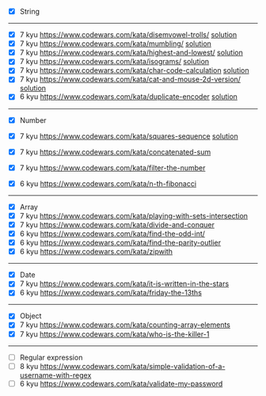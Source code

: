 - [x] String

---

- [x] 7 kyu https://www.codewars.com/kata/disemvowel-trolls/ [solution](src/strings/kata8/kata.ts)
- [x] 7 kyu https://www.codewars.com/kata/mumbling/ [solution](src/strings/kata9/kata.ts)
- [x] 7 kyu https://www.codewars.com/kata/highest-and-lowest/ [solution](src/strings/kata10/kata.ts)
- [x] 7 kyu https://www.codewars.com/kata/isograms/ [solution](src/strings/kata11/kata.ts)
- [x] 7 kyu https://www.codewars.com/kata/char-code-calculation [solution](src/strings/kata12/kata.ts)
- [x] 7 kyu https://www.codewars.com/kata/cat-and-mouse-2d-version/ [solution](src/strings/kata13/kata.ts)
- [x] 6 kyu https://www.codewars.com/kata/duplicate-encoder [solution](src/strings/kata14/kata.ts)

---

- [x] Number

- [x] 7 kyu https://www.codewars.com/kata/squares-sequence [solution](src/numbers/squares-sequence/solution.ts)
- [x] 7 kyu https://www.codewars.com/kata/concatenated-sum
- [x] 7 kyu https://www.codewars.com/kata/filter-the-number
- [x] 6 kyu https://www.codewars.com/kata/n-th-fibonacci

---

- [x] Array
- [x] 7 kyu https://www.codewars.com/kata/playing-with-sets-intersection
- [x] 7 kyu https://www.codewars.com/kata/divide-and-conquer
- [x] 6 kyu https://www.codewars.com/kata/find-the-odd-int/
- [x] 6 kyu https://www.codewars.com/kata/find-the-parity-outlier
- [x] 6 kyu https://www.codewars.com/kata/zipwith

---

- [x] Date
- [x] 7 kyu https://www.codewars.com/kata/it-is-written-in-the-stars
- [x] 6 kyu https://www.codewars.com/kata/friday-the-13ths

---

- [x] Object
- [x] 7 kyu https://www.codewars.com/kata/counting-array-elements
- [x] 7 kyu https://www.codewars.com/kata/who-is-the-killer-1

---

- [ ] Regular expression
- [ ] 8 kyu https://www.codewars.com/kata/simple-validation-of-a-username-with-regex
- [ ] 6 kyu https://www.codewars.com/kata/validate-my-password
